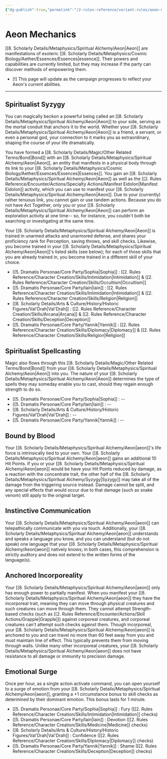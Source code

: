 ```yaml
---
{"dg-publish":true,"permalink":"/2-rules-reference/variant-rules/aeon-mechanics/aeon-mechanics/","noteIcon":""}
---
```


# Aeon Mechanics

[[8. Scholarly Details/Metaphysics/Spiritual Alchemy/Aeon\|Aeon]] are manifestations of esoteric [[8. Scholarly Details/Metaphysics/Cosmic Biology/Aether/Essences/Essences\|essence]]. Their powers and capabilities are currently limited, but they may increase if the party can discover methods of empowering them. 

- [!] This page will update as the campaign progresses to reflect your Aeon's current abilities.

---

## Spiritualist Syzygy 
You can magically beckon a powerful being called an [[8. Scholarly Details/Metaphysics/Spiritual Alchemy/Aeon\|Aeon]] to your side, serving as the mortal conduit that anchors it to the world. Whether your [[8. Scholarly Details/Metaphysics/Spiritual Alchemy/Aeon\|Aeon]] is a friend, a servant, or even a personal god, your connection to it marks you as extraordinary, shaping the course of your life dramatically. 

You have formed a [[8. Scholarly Details/Magic/Other Related Terms/Bond\|Bond]] with an [[8. Scholarly Details/Metaphysics/Spiritual Alchemy/Aeon\|Aeon]], an entity that manifests in a physical body through its link to your [[8. Scholarly Details/Metaphysics/Cosmic Biology/Aether/Essences/Essences\|Essences]]. You gain an [[8. Scholarly Details/Metaphysics/Spiritual Alchemy/Aeon\|Aeon]] as well as the [[2. Rules Reference/Encounter/Actions/Specialty Actions/Manifest Eidolon\|Manifest Eidolon]] activity, which you can use to manifest your [[8. Scholarly Details/Metaphysics/Spiritual Alchemy/Aeon\|Aeon]]. Due to your (currently) rather tenuous link, you cannot gain or use tandem actions. Because you do not have Act Together, only you or your [[8. Scholarly Details/Metaphysics/Spiritual Alchemy/Aeon\|Aeon]] can perform an exploration activity at one time-- so, for instance, you couldn't both be searching or investigating at the same time. 

Your [[8. Scholarly Details/Metaphysics/Spiritual Alchemy/Aeon\|Aeon]] is trained in unarmed attacks and unarmored defense, and shares your proficiency rank for Perception, saving throws, and skill checks. Likewise, you become trained in your [[8. Scholarly Details/Metaphysics/Spiritual Alchemy/Aeon\|Aeon]]'s listed skills (see below); for each of those skills that you are already trained in, you become trained in a different skill of your choice. 

- [[5. Dramatis Personae/Core Party/Sophia\|Sophia]] : [[2. Rules Reference/Character Creation/Skills/Intimidation\|Intimidation]] & [[2. Rules Reference/Character Creation/Skills/Occultism\|Occultism]] 
- [[5. Dramatis Personae/Core Party/Iain\|Iain]] : [[2. Rules Reference/Character Creation/Skills/Intimidation\|Intimidation]] & [[2. Rules Reference/Character Creation/Skills/Religion\|Religion]] 
- [[8. Scholarly Details/Arts & Culture/History/Historic Figures/Val'Drah\|Val'Drah]] : [[2. Rules Reference/Character Creation/Skills/Arcana\|Arcana]] & [[2. Rules Reference/Character Creation/Skills/Deception\|Deception]] 
- [[5. Dramatis Personae/Core Party/Yannik\|Yannik]] : [[2. Rules Reference/Character Creation/Skills/Diplomacy\|Diplomacy]] & [[2. Rules Reference/Character Creation/Skills/Religion\|Religion]] 

## Spiritualist Spellcasting
Magic also flows through this [[8. Scholarly Details/Magic/Other Related Terms/Bond\|Bond]] from your [[8. Scholarly Details/Metaphysics/Spiritual Alchemy/Aeon\|Aeon]] into you. The nature of your [[8. Scholarly Details/Metaphysics/Spiritual Alchemy/Aeon\|Aeon]] determines the type of spells they may someday enable you to cast, should they regain enough strength to do so. 

- [[5. Dramatis Personae/Core Party/Sophia\|Sophia]] : --
- [[5. Dramatis Personae/Core Party/Iain\|Iain]] : --
- [[8. Scholarly Details/Arts & Culture/History/Historic Figures/Val'Drah\|Val'Drah]] : --
- [[5. Dramatis Personae/Core Party/Yannik\|Yannik]] : --

## Bound by Blood
Your [[8. Scholarly Details/Metaphysics/Spiritual Alchemy/Aeon\|aeon]]'s life force is intrinsically tied to your own. Your [[8. Scholarly Details/Metaphysics/Spiritual Alchemy/Aeon\|aeon]] gains an additional 10 Hit Points. If you or your [[8. Scholarly Details/Metaphysics/Spiritual Alchemy/Aeon\|aeon]] would be have your Hit Points reduced by damage, as a reaction with the concentrate trait, the other half of the [[8. Scholarly Details/Metaphysics/Spiritual Alchemy/Syzygy\|Syzygy]] may take all of the damage from the triggering source instead. Damage cannot be split, and any special effects that would occur due to that damage (such as snake venom) still apply to the original target.

## Instinctive Communication 
Your [[8. Scholarly Details/Metaphysics/Spiritual Alchemy/Aeon\|aeon]] can telepathically communicate with you via touch. Additionally, your [[8. Scholarly Details/Metaphysics/Spiritual Alchemy/Aeon\|aeon]] understands and speaks a language you know, and you can understand (but do not speak) one language that your [[8. Scholarly Details/Metaphysics/Spiritual Alchemy/Aeon\|aeon]] natively knows; in both cases, this comprehension is strictly auditory and does not extend to the written forms of the language(s).

## Anchored Incorporeality
Your [[8. Scholarly Details/Metaphysics/Spiritual Alchemy/Aeon\|aeon]] only has enough power to partially manifest. When you manifest your [[8. Scholarly Details/Metaphysics/Spiritual Alchemy/Aeon\|aeon]] they have the incorporeal trait, meaning they can move through physical creatures and such creatures can move through them. They cannot attempt Strength-based checks (such as [[2. Rules Reference/Encounter/Actions/Skill Actions/Grapple\|Grapple]]) against corporeal creatures, and corporeal creatures can't attempt such checks against them. Though incorporeal, your [[8. Scholarly Details/Metaphysics/Spiritual Alchemy/Aeon\|aeon]] is anchored to you and can travel no more than 60 feet away from you and must maintain line of effect. This typically prevents them from moving through walls. Unlike many other incorporeal creatures, your [[8. Scholarly Details/Metaphysics/Spiritual Alchemy/Aeon\|aeon]] does not have resistance to all damage or immunity to precision damage. 

## Emotional Surge  
Once per hour, as a single action activate command, you can open yourself to a surge of emotion from your [[8. Scholarly Details/Metaphysics/Spiritual Alchemy/Aeon\|aeon]], granting a +1 circumstance bonus to skill checks as determined by their dominant emotion. This bonus lasts for 1 minute.

- [[5. Dramatis Personae/Core Party/Sophia\|Sophia]] : Fury ([[2. Rules Reference/Character Creation/Skills/Intimidation\|Intimidation]] checks)
- [[5. Dramatis Personae/Core Party/Iain\|Iain]] : Devotion ([[2. Rules Reference/Character Creation/Skills/Medicine\|Medicine]] checks)
- [[8. Scholarly Details/Arts & Culture/History/Historic Figures/Val'Drah\|Val'Drah]] : Confidence ([[2. Rules Reference/Character Creation/Skills/Diplomacy\|Diplomacy]] checks)
- [[5. Dramatis Personae/Core Party/Yannik\|Yannik]] : Shame ([[2. Rules Reference/Character Creation/Skills/Deception\|Deception]] checks)